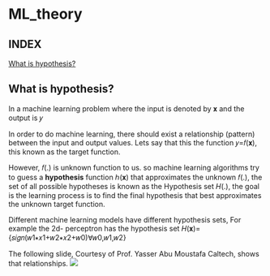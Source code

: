 # ML_theory

## INDEX
[What is hypothesis?]()

## What is hypothesis?
In a machine learning problem where the input is denoted by 𝐱 and the output is 𝑦

In order to do machine learning, there should exist a relationship (pattern) between the input and output values. Lets say that this the function
𝑦=𝑓(𝐱), this known as the target function.

However, 𝑓(.) is unknown function to us.  so machine learning algorithms try to guess a **hypothesis** function ℎ(𝐱) that approximates the unknown 𝑓(.), the set of all possible hypotheses is known as the Hypothesis set 𝐻(.), the goal is the learning process is to find the final hypothesis that best approximates the unknown target function.

Different machine learning models have different hypothesis sets, For example the 2d- perceptron has the hypothesis set
𝐻(𝐱)={𝑠𝑖𝑔𝑛(𝑤1∗𝑥1+𝑤2∗𝑥2+𝑤0)∀𝑤0,𝑤1,𝑤2}

The following slide, Courtesy of Prof. Yasser Abu Moustafa Caltech, shows that relationships.
<img src = "https://qph.fs.quoracdn.net/main-qimg-cf260851f899a89ff16a92b38e73729f"/>

